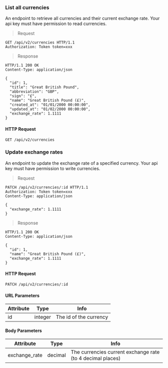 ### List all currencies

An endpoint to retrieve all currencies and their current exchange rate.
Your api key must have permission to read currencies.

> Request

``` http
GET /api/v2/currencies HTTP/1.1
Authorization: Token token=xxx
```

> Response

``` http
HTTP/1.1 200 OK
Content-Type: application/json

{
  "id": 1,
  "title": "Great British Pound",
  "abbreviation": "GBP",
  "sign": "£",
  "name": "Great British Pound (£)",
  "created_at": "01/01/2000 00:00:00",
  "updated_at": "01/02/2000 00:00:00",
  "exchange_rate": 1.1111
}
```

#### HTTP Request

`GET /api/v2/currencies`

### Update exchange rates

An endpoint to update the exchange rate of a specified currency. Your api key must have permission to write currencies.

> Request

``` http
PATCH /api/v2/currencies/:id HTTP/1.1
Authorization: Token token=xxx
Content-Type: application/json

{
  "exchange_rate": 1.1111
}
```

> Response

``` http
HTTP/1.1 200 OK
Content-Type: application/json

{
  "id": 1,
  "name": "Great British Pound (£)",
  "exchange_rate": 1.1111
}
```

#### HTTP Request

`PATCH /api/v2/currencies/:id`

#### URL Parameters

Attribute | Type | Info
--------- | ---- | ----
id | integer | The id of the currency

#### Body Parameters

Attribute | Type | Info
--------- | ---- | ----
exchange_rate| decimal | The currencies current exchange rate (to 4 decimal places)
